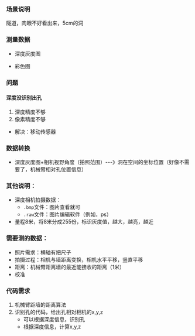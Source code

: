 ### 场景说明
隧道，肉眼不好看出来，5cm的洞


### 测量数据
- 深度灰度图
    
- 彩色图


### 问题
####  深度没识别出孔
1. 深度精度不够
2. 像素精度不够
- 解决：移动传感器

### 数据转换
- 深度灰度图+相机视野角度（拍照范围）---》洞在空间的坐标位置（好像不需要了，机械臂相对孔位置信息）




### 其他说明：
- 深度相机拍摄数据：
    - `.bmp`文件：图片查看就可
    - `.raw`文件：图片编辑软件（例如，ps）
- 量程8米，将8米分成255份，标识灰度值，越大，越亮，越近


### 需要测的数据：
- 照片需求：横轴有把尺子
- 拍摄过程：相机与墙距离变换，相机水平平移，竖直平移
- 距离：机械臂距离墙的最近能接收的距离（1米）
- 校准


### 代码需求
1. 机械臂距墙的距离算法
2. 识别孔的代码，给出孔相对相机的x,y,z
    - 可以根据深度信息，识别孔
    - 根据深度信息，计算x,y,z